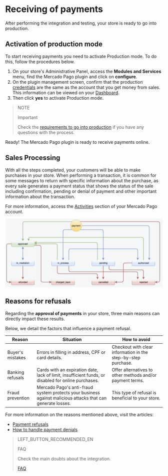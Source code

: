 # Receiving of payments
 
After performing the integration and testing, your store is ready to go into production.
 
## Activation of production mode
 
To start receiving payments you need to activate Production mode. To do this, follow the procedures below.
 
1. On your store's Administrative Panel, access the **Modules and Services** menu, find the Mercado Pago plugin and click on **configure**.
2. On the plugin management screen, confirm that the production [credentials](https://www.mercadopago[FAKER][URL][DOMAIN]/developers/en/guides/resources/credentials) are the same as the account that you get money from sales. This information can be viewed on your [Dashboard](https://www.mercadopago.com.br/developers/panel).
3. Then click **yes** to activate Production mode.
 
> NOTE
>
> Important
>
> Check the [requirements to go into production](https://www.mercadopago[FAKER][URL][DOMAIN]/developers/pt/guides/manage-account/account/go-live-requirements) if you have any questions with the process.
 
Ready! The Mercado Pago plugin is ready to receive payments online.
 
## Sales Processing
 
With all the steps completed, your customers will be able to make purchases in your store. When performing a transaction, it is common for some messages to return with specific information about the purchase, as every sale generates a payment status that shows the status of the sale including confirmation, pending or denial of payment and other important information about the transaction.
 
For more information, access the [Activities](https://www.mercadopago[FAKER][URL][DOMAIN]/activities) section of your Mercado Pago account.
 
![Payment status](/images/prestashop/status_en.png)

## Reasons for refusals 

Regarding the **approval of payments** in your store, three main reasons can directly impact these results.  

Below, we detail the factors that influence a payment refusal.

| Reason | Situation | How to avoid |
|---|---|---|
| Buyer's mistakes | Errors in filling in address, CPF or card details. | Checkout with clear information in the step-by-step purchase. |
| Banking refusals | Cards with an expiration date, lack of limit, insufficient funds, or disabled for online purchases. | Offer alternatives to other methods and/or payment terms. |
| Fraud prevention | Mercado Pago's anti-fraud system protects your business against malicious attacks that can generate losses.| This type of refusal is beneficial to your store. |

For more information on the reasons mentioned above, visit the articles:

* [Payment refusals](https://conteudo.mercadopago.com.br/entenda-como-funcionam-as-recusas-de-aprovacao-de-pagamentos-no-mercado-pago) 
* [How to handle payment denials](https://conteudo.mercadopago.com.br/como-lidar-com-as-recusas-de-pagamento-do-cartao-de-credito-no-seu-e-commerce)

> LEFT_BUTTON_RECOMMENDED_EN
>
> FAQ
>
> Check the main doubts about the integration.
>
> [FAQ](https://www.mercadopago[FAKER][URL][DOMAIN]/developers/en/guides/plugins/prestashop/faq)